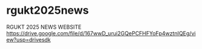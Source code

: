 # rgukt2025news
RGUKT 2025 NEWS WEBSITE 
https://drive.google.com/file/d/167wwD_urui2GQePCFHFYoFp4wztnIQEg/view?usp=drivesdk
